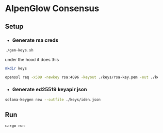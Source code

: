 # AlpenGlow Consensus

## Setup

- ### Generate rsa creds

```sh
./gen-keys.sh
```

under the hood it does this

```sh
mkdir keys
```

```sh
openssl req -x509 -newkey rsa:4096 -keyout ./keys/rsa-key.pem -out ./keys/rsa-cert.pem -days 365 -nodes -subj "/CN=localhost"
```

- ### Generate ed25519 keyapir json

```sh
solana-keygen new --outfile ./keys/iden.json
```

## Run

```sh
cargo run
```
